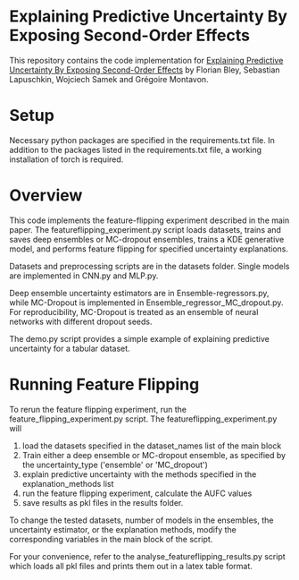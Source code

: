# Explaining Predictive Uncertainty By Exposing Second-Order Effects
This repository contains the code implementation for [Explaining Predictive Uncertainty By Exposing Second-Order Effects](https://arxiv.org/pdf/2401.17441) by Florian Bley, Sebastian Lapuschkin, Wojciech Samek and Grégoire Montavon.

# Setup
Necessary python packages are specified in the requirements.txt file. In
addition to the packages listed in the requirements.txt file, a working installation
of torch is required. 

# Overview
This code implements the feature-flipping experiment described in the main paper. 
The featureflipping_experiment.py script loads datasets, trains and saves deep ensembles 
or MC-dropout ensembles, trains a KDE generative model, and performs feature flipping 
for specified uncertainty explanations.

Datasets and preprocessing scripts are in the datasets folder. 
Single models are implemented in CNN.py and MLP.py.

Deep ensemble uncertainty estimators are in Ensemble-regressors.py, while MC-Dropout is 
implemented in Ensemble_regressor_MC_dropout.py. For reproducibility, MC-Dropout is treated as 
an ensemble of neural networks with different dropout seeds.

The demo.py script provides a simple example of explaining predictive uncertainty for a 
tabular dataset.

# Running Feature Flipping
To rerun the feature flipping experiment, run the feature_flipping_experiment.py script. 
The featureflipping_experiment.py will
1) load the datasets specified in the dataset_names list of the main block
2) Train either a deep ensemble or MC-dropout ensemble, 
as specified by the uncertainty_type ('ensemble' or 'MC_dropout')
3) explain predictive uncertainty with the methods specified in the explanation_methods list
4) run the feature flipping experiment, calculate the AUFC values
5) save results as pkl files in the results folder.

To change the tested datasets, number of models in the ensembles, the uncertainty estimator,
or the explanation methods, modify the corresponding variables in the main block of the script.
 
For your convenience, refer to the analyse_featureflipping_results.py script
which loads all pkl files and prints them out in a latex table format.